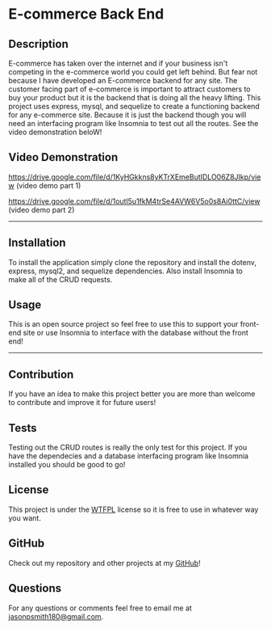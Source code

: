 # E-commerce Back End

## Description
E-commerce has taken over the internet and if your business isn't competing in the e-commerce world you could get left behind. But fear not because I have developed an E-commerce backend for any site. The customer facing part of e-commerce is important to attract customers to buy your product but it is the backend that is doing all the heavy lifting. This project uses express, mysql, and sequelize to create a functioning backend for any e-commerce site. Because it is just the backend though you will need an interfacing program like Insomnia to test out all the routes. See the video demonstration beloW!

## Video Demonstration

https://drive.google.com/file/d/1KyHGkkns8yKTrXEmeButIDLO06Z8JIkp/view (video demo part 1)

https://drive.google.com/file/d/1outl5u1fkM4trSe4AVW6V5o0s8Ai0ttC/view (video demo part 2)

***

## Installation
To install the application simply clone the repository and install the dotenv, express, mysql2, and sequelize dependencies. Also install Insomnia to make all of the CRUD requests.

## Usage
This is an open source project so feel free to use this to support your front-end site or use Insomnia to interface with the database without the front end!

***

## Contribution
If you have an idea to make this project better you are more than welcome to contribute and improve it for future users!

## Tests
Testing out the CRUD routes is really the only test for this project. If you have the dependecies and a database interfacing program like Insomnia installed you should be good to go!

## License
This project is under the [WTFPL](http://www.wtfpl.net/about/) license so it is free to use in whatever way you want.

## GitHub
Check out my repository and other projects at my [GitHub](https://github.com/jasonpsmith180)!

## Questions
For any questions or comments feel free to email me at jasonpsmith180@gmail.com.